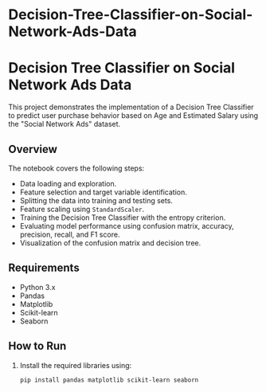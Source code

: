 # Decision-Tree-Classifier-on-Social-Network-Ads-Data
# Decision Tree Classifier on Social Network Ads Data

This project demonstrates the implementation of a Decision Tree Classifier to predict user purchase behavior based on Age and Estimated Salary using the "Social Network Ads" dataset.

## Overview

The notebook covers the following steps:
- Data loading and exploration.
- Feature selection and target variable identification.
- Splitting the data into training and testing sets.
- Feature scaling using `StandardScaler`.
- Training the Decision Tree Classifier with the entropy criterion.
- Evaluating model performance using confusion matrix, accuracy, precision, recall, and F1 score.
- Visualization of the confusion matrix and decision tree.

## Requirements

- Python 3.x
- Pandas
- Matplotlib
- Scikit-learn
- Seaborn

## How to Run

1. Install the required libraries using:
   ```bash
   pip install pandas matplotlib scikit-learn seaborn
